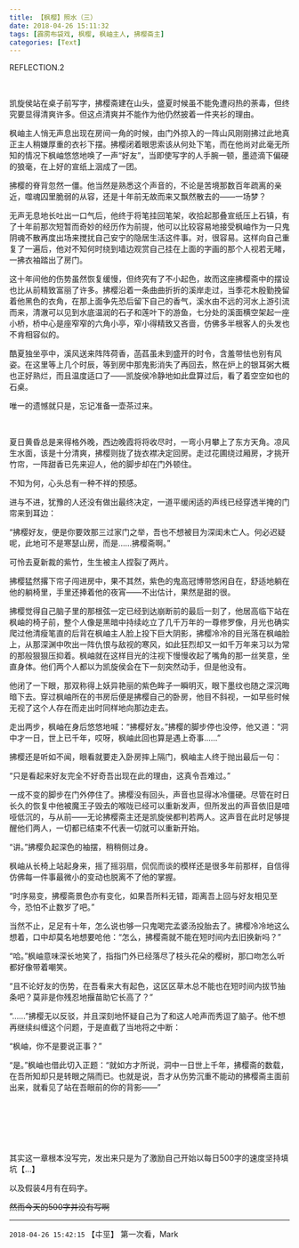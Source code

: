 ```yaml
---
title: 【枫樱】照水（三）
date: 2018-04-26 15:11:32
tags: [霹雳布袋戏, 枫樱, 枫岫主人, 拂樱斋主]
categories: [Text]
---
```


<p>REFLECTION.2</p> 
<p><br /></p> 
<p>凯旋侯站在桌子前写字，拂樱斋建在山头，盛夏时候虽不能免遭闷热的荼毒，但终究要显得清爽许多。但这点清爽并不能作为他仍然披着一件夹衫的理由。</p> 
<p>枫岫主人悄无声息出现在房间一角的时候，由门外掠入的一阵山风刚刚拂过此地真正主人稍嫌厚重的衣衫下摆。拂樱闭着眼思索该从何处下笔，而在他尚对此毫无所知的情况下枫岫悠悠地唤了一声“好友”，当即使写字的人手腕一顿，墨迹滴下偏硬的狼毫，在上好的宣纸上洇成了一团。</p> 
<p>拂樱的脊背忽然一僵。他当然是熟悉这个声音的，不论是苦境那数百年疏离的亲近，噬魂囚里脆弱的从容，还是十年前无故而来又飘然散去的——一场梦？</p> 
<p>无声无息地长吐出一口气后，他终于将笔挂回笔架，收拾起那叠宣纸压上石镇，有了十年前那次短暂而奇妙的经历作为前提，他可以比较容易地接受枫岫作为一只鬼阴魂不散再度出场来搅扰自己安宁的隐居生活这件事。对，很容易。这样向自己重复了一遍后，他对不知何时绕到墙边观赏自己挂在上面的字画的那个人视若无睹，一拂衣袖踏出了房门。</p> 
<p>这十年间他的伤势虽然恢复缓慢，但终究有了不小起色，故而这座拂樱斋中的摆设也比从前精致富丽了许多。拂樱沿着一条曲曲折折的溪岸走过，当季花木殷勤挽留着他黑色的衣角，在那上面争先恐后留下自己的香气，溪水由不远的河水上游引流而来，清澈可以见到水底温润的石子和莲叶下的游鱼，七分处的溪面横空架起一座小桥，桥中心是座窄窄的六角小亭，窄小得精致又吝啬，仿佛多半根客人的头发也不肯相容似的。</p> 
<p>酷夏独坐亭中，溪风送来阵阵荷香，菡萏虽未到盛开的时令，含羞带怯也别有风姿。在这里等上几个时辰，等到房中那鬼影消失了再回去，熬在炉上的银耳粥大概也正好熟烂，而且温度适口了——凯旋侯冷静地如此盘算过后，看了着空空如也的石桌。</p> 
<p>唯一的遗憾就只是，忘记准备一壶茶过来。</p> 
<p><br /></p> 
<p>夏日黄昏总是来得格外晚，西边晚霞将将收尽时，一弯小月攀上了东方天角。凉风生水面，该是十分清爽，拂樱则拢了拢衣襟决定回房。走过花圃绕过厢房，才挑开竹帘，一阵甜香已先来迎人，他的脚步却在门外顿住。</p> 
<p>不知为何，心头总有一种不祥的预感。</p> 
<p>进与不进，犹豫的人还没有做出最终决定，一道平缓闲适的声线已经穿透半掩的门帘来到耳边：</p> 
<p>“拂樱好友，便是你要效那三过家门之举，吾也不想被目为深闺未亡人。何必迟疑呢，此地可不是寒瑟山房，而是……拂樱斋啊。”</p> 
<p>可怜去夏新裁的紫竹，生生被主人捏裂了两片。</p> 
<p>拂樱猛然撂下帘子闯进房中，果不其然，紫色的鬼高冠博带悠闲自在，舒适地躺在他的躺椅里，手里还捧着他的夜宵——不出估计，果然是甜的很。</p> 
<p>拂樱觉得自己脑子里的那根弦一定已经到达崩断前的最后一刻了，他居高临下站在枫岫的椅子前，整个人像是黑暗中持续屹立了几千万年的一尊修罗像，月光也确实爬过他清瘦笔直的后背在枫岫主人脸上投下巨大阴影，拂樱冷冷的目光落在枫岫脸上，从那深渊中吹出一阵仇恨与敌视的寒风，如此狂烈却又一如千万年来习以为常的那般狠狠压抑着。枫岫就在这样目光的注视下慢慢收起了嘴角的那一丝笑意，坐直身体。他们两个人都以为凯旋侯会在下一刻突然动手，但是他没有。</p> 
<p>他闭了一下眼，那双称得上妖异艳丽的紫色眸子一瞬明灭，眼下墨纹也随之深沉晦暗下去。穿过枫岫所在的书房后便是拂樱自己的卧房，他目不斜视，一如早些时候无视了这个人存在而走出时同样地向那边走去。</p> 
<p>走出两步，枫岫在身后悠悠地喊：“拂樱好友。”拂樱的脚步停也没停，他又道：“洞中才一日，世上已千年，哎呀，枫岫此回也算是遇上奇事……”</p> 
<p>拂樱还是听如不闻，眼看就要走入卧房摔上隔门，枫岫主人终于抛出最后一句：</p> 
<p>“只是看起来好友完全不好奇吾出现在此的理由，这真令吾难过。”</p> 
<p>一成不变的脚步在门外停住了。拂樱没有回头，声音也显得冰冷僵硬。尽管在时日长久的恢复中他被魔王子毁去的喉咙已经可以重新发声，但所发出的声音依旧是喑哑低沉的，与从前——无论拂樱斋主还是凯旋侯都判若两人。这声音在此时足够提醒他们两人，一切都已结束不代表一切就可以重新开始。</p> 
<p>“讲。”拂樱负起深色的袖摆，稍稍侧过身。</p> 
<p>枫岫从长椅上站起身来，摇了摇羽扇，侃侃而谈的模样还是很多年前那样，自信得仿佛每一件事最微小的变动也脱离不了他的掌握。</p> 
<p>“时序易变，拂樱斋景色亦有变化，如果吾所料无错，距离吾上回与好友相见至今，恐怕不止数岁了吧。”</p> 
<p>当然不止，足足有十年，怎么说也够一只鬼喝完孟婆汤投胎去了。拂樱冷冷地这么想着，口中却莫名地想要呛他：“怎么，拂樱斋就不能在短时间内去旧换新吗？”</p> 
<p>“哈。”枫岫意味深长地笑了，指指门外已经落尽了枝头花朵的樱树，那口吻怎么听都好像带着嘲笑。</p> 
<p>“且不论好友的伤势，在吾看来大有起色，这区区草木总不能也在短时间内拔节抽条吧？莫非是你残忍地揠苗助它长高了？”</p> 
<p>“……”拂樱无以反驳，并且深刻地怀疑自己为了和这人呛声而秀逗了脑子。他不想再继续纠缠这个问题，于是直截了当地将之中断：</p> 
<p>“枫岫，你不是要说正事？”</p> 
<p>“是。”枫岫也借此切入正题：“就如方才所说，洞中一日世上千年，拂樱斋的数载，在吾所知却只是转眼之隔而已。也就是说，吾才从伤势沉重不能动的拂樱斋主面前出来，就看见了站在吾眼前的你的背影——”</p> 
<p><br /></p> 
<p><br /></p> 
<p><br /></p> 
<p>其实这一章根本没写完，发出来只是为了激励自己开始以每日500字的速度坚持填坑【…】</p> 
<p>以及假装4月有在码字。</p> 
<p><span style="text-decoration:line-through;"  >然而今天的500字并没有写啊</span></p>

<!-- more -->

---

`2018-04-26 15:42:15` 【㐄巠】 第一次看，Mark
